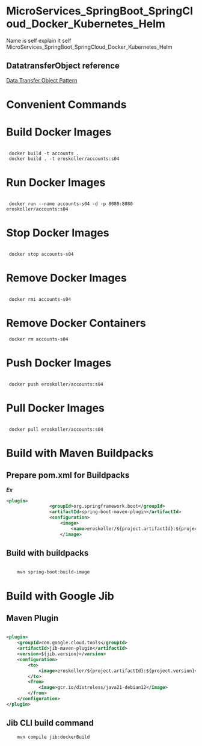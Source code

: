 # MicroServices_SpringBoot_SpringCloud_Docker_Kubernetes_Helm
Name is self explain it self MicroServices_SpringBoot_SpringCloud_Docker_Kubernetes_Helm



## DatatransferObject reference

[Data Transfer Object Pattern](https://martinfowler.com/eaaCatalog/dataTransferObject.html)






# Convenient Commands


# Build Docker Images

```shell
 
 docker build -t accounts .
 docker build . -t eroskoller/accounts:s04
```

# Run Docker Images
```shell

 docker run --name accounts-s04 -d -p 8080:8080 eroskoller/accounts:s04
```

# Stop Docker Images
```shell
 
 docker stop accounts-s04
```
# Remove Docker Images
```shell

 docker rmi accounts-s04
```
# Remove Docker Containers
```shell 
 docker rm accounts-s04
```
# Push Docker Images
```shell

 docker push eroskoller/accounts:s04
```
# Pull Docker Images
```shell

 docker pull eroskoller/accounts:s04
```

# Build with Maven Buildpacks
## Prepare pom.xml for Buildpacks
**_Ex_**
```xml
<plugin>
                <groupId>org.springframework.boot</groupId>
                <artifactId>spring-boot-maven-plugin</artifactId>
                <configuration>
                    <image>
                        <name>eroskoller/${project.artifactId}:${project.version}</name>
                    </image>
```
## Build with buildpacks
```shell
 
    mvn spring-boot:build-image
```

# Build with Google Jib

## Maven Plugin

```xml 

<plugin>
    <groupId>com.google.cloud.tools</groupId>
    <artifactId>jib-maven-plugin</artifactId>
    <version>${jib.version}</version>
    <configuration>
        <to>
            <image>eroskoller/${project.artifactId}:${project.version}</image>
        </to>
        <from>
            <image>gcr.io/distroless/java21-debian12</image>
        </from>
    </configuration>
</plugin>
```

## Jib CLI build command
```shell
    mvn compile jib:dockerBuild
```

